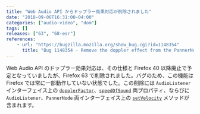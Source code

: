 ```yaml
---
title: "Web Audio API からドップラー効果対応が削除されました"
date: "2018-09-06T16:31:00-04:00"
categories: ["audio-video", "dom"]
tags: []
releases: ["63", "68-esr"]
references:
    - url: "https://bugzilla.mozilla.org/show_bug.cgi?id=1148354"
      title: "Bug 1148354 - Remove the doppler effect from the PannerNode"
---
```

Web Audio API のドップラー効果対応は、その仕様と Firefox 40 以降廃止で予定となっていましたが、Firefox 63 で削除されました。バグのため、この機能は Firefox では常に一部動作していない状態でした。この削除には `AudioListener` インターフェイス上の [`dopplerFactor`](https://developer.mozilla.org/docs/Web/API/AudioListener/dopplerFactor)、[`speedOfSound`](https://developer.mozilla.org/docs/Web/API/AudioListener/speedOfSound) 両プロパティ、ならびに `AudioListener`、`PannerNode` 両インターフェイス上の [`setVelocity`](https://developer.mozilla.org/docs/Web/API/PannerNode/setVelocity) メソッドが含まれます。
